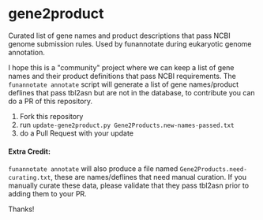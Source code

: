 # gene2product
Curated list of gene names and product descriptions that pass NCBI genome submission rules. Used by funannotate during eukaryotic genome annotation.

I hope this is a "community" project where we can keep a list of gene names and their product definitions that pass NCBI requirements.  The `funannotate annotate` script will generate a list of gene names/product deflines that pass tbl2asn but are not in the database, to contribute you can do a PR of this repository.

1) Fork this repository
2) run `update-gene2product.py Gene2Products.new-names-passed.txt`
3) do a Pull Request with your update

#### Extra Credit:
`funannotate annotate` will also produce a file named `Gene2Products.need-curating.txt`, these are names/deflines that need manual curation.  If you manually curate these data, please validate that they pass tbl2asn prior to adding them to your PR.

Thanks!
